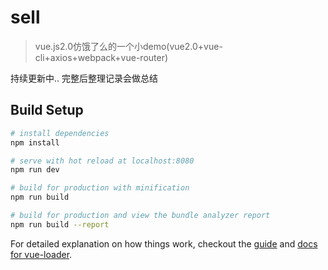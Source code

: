 # sell

> vue.js2.0仿饿了么的一个小demo(vue2.0+vue-cli+axios+webpack+vue-router)

持续更新中.. 完整后整理记录会做总结

## Build Setup

``` bash
# install dependencies
npm install

# serve with hot reload at localhost:8080
npm run dev

# build for production with minification
npm run build

# build for production and view the bundle analyzer report
npm run build --report
```

For detailed explanation on how things work, checkout the [guide](http://vuejs-templates.github.io/webpack/) and [docs for vue-loader](http://vuejs.github.io/vue-loader).
